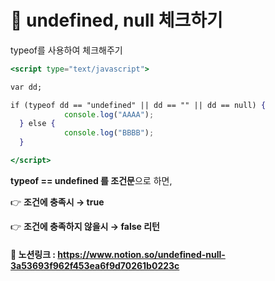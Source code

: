 # 👻 undefined, null 체크하기

typeof를 사용하여 체크해주기

```jsx
<script type="text/javascript">

var dd;

if (typeof dd == "undefined" || dd == "" || dd == null) {
			console.log("AAAA");
  } else {
			console.log("BBBB");
  }

</script>
```

**typeof == undefined 를 조건문**으로 하면,

👉 **조건에 충족시 → true**

👉 **조건에 충족하지 않을시 → false 리턴**

#### 👻 노션링크 : https://www.notion.so/undefined-null-3a53693f962f453ea6f9d70261b0223c
